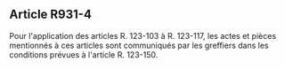 Article R931-4
----
Pour l'application des articles R. 123-103 à R. 123-117, les actes et pièces
mentionnés à ces articles sont communiqués par les greffiers dans les conditions
prévues à l'article R. 123-150.

